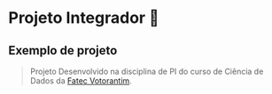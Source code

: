 # Projeto Integrador 🚀
## Exemplo de projeto
> Projeto Desenvolvido na disciplina de PI do 
> curso de Ciência de Dados da [Fatec Votorantim](https://fatecvotorantim.cps.sp.gov.br/).
